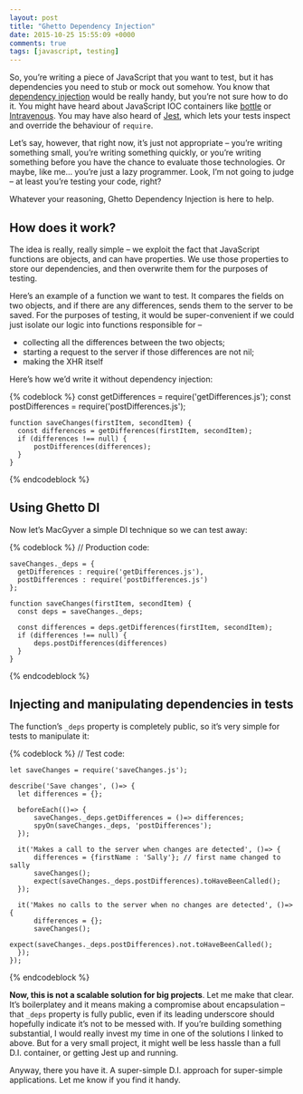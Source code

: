 ```yaml
---
layout: post
title: "Ghetto Dependency Injection"
date: 2015-10-25 15:55:09 +0000
comments: true
tags: [javascript, testing]
---
```


So, you’re writing a piece of JavaScript that you want to test, but it has dependencies you need to stub or mock out somehow. You know that [dependency injection](http://www.jamesshore.com/Blog/Dependency-Injection-Demystified.html) would be really handy, but you’re not sure how to do it. You might have heard about JavaScript IOC containers like [bottle](https://github.com/young-steveo/bottlejs) or [Intravenous](http://www.royjacobs.org/intravenous/). You may have also heard of [Jest](https://facebook.github.io/jest/docs/common-js-testing.html#content), which lets your tests inspect and override the behaviour of `require`.

Let’s say, however, that right now, it’s just not appropriate – you’re writing something small, you’re writing something quickly, or you’re writing something before you have the chance to evaluate those technologies. Or maybe, like me… you’re just a lazy programmer. Look, I’m not going to judge – at least you’re testing your code, right?

Whatever your reasoning, Ghetto Dependency Injection is here to help.<!--more-->

How does it work?
-----------------

The idea is really, really simple – we exploit the fact that JavaScript functions are objects, and can have properties. We use those properties to store our dependencies, and then overwrite them for the purposes of testing.

Here’s an example of a function we want to test. It compares the fields on two objects, and if there are any differences, sends them to the server to be saved. For the purposes of testing, it would be super-convenient if we could just isolate our logic into functions responsible for –

*   collecting all the differences between the two objects;
*   starting a request to the server if those differences are not nil;
*   making the XHR itself

Here’s how we’d write it without dependency injection:

{% codeblock %}
    const getDifferences = require('getDifferences.js');
    const postDifferences = require('postDifferences.js');
    
    function saveChanges(firstItem, secondItem) {
      const differences = getDifferences(firstItem, secondItem);
      if (differences !== null) {
          postDifferences(differences);
      }
    }
{% endcodeblock %}

Using Ghetto DI
---------------

Now let’s MacGyver a simple DI technique so we can test away:

{% codeblock %}
    // Production code:
    
    saveChanges._deps = {
      getDifferences : require('getDifferences.js'),
      postDifferences : require('postDifferences.js')
    };
    
    function saveChanges(firstItem, secondItem) {
      const deps = saveChanges._deps;
    
      const differences = deps.getDifferences(firstItem, secondItem);
      if (differences !== null) {
          deps.postDifferences(differences)
      }
    }
{% endcodeblock %}   

Injecting and manipulating dependencies in tests
------------------------------------------------

The function’s `_deps` property is completely public, so it’s very simple for tests to manipulate it:

{% codeblock %}
    // Test code:
    
    let saveChanges = require('saveChanges.js');
    
    describe('Save changes', ()=> {
      let differences = {};
    
      beforeEach(()=> {
          saveChanges._deps.getDifferences = ()=> differences;
          spyOn(saveChanges._deps, 'postDifferences');
      });
    
      it('Makes a call to the server when changes are detected', ()=> {
          differences = {firstName : 'Sally'}; // first name changed to sally
          saveChanges();
          expect(saveChanges._deps.postDifferences).toHaveBeenCalled();
      });
    
      it('Makes no calls to the server when no changes are detected', ()=> {
          differences = {};
          saveChanges();
          expect(saveChanges._deps.postDifferences).not.toHaveBeenCalled();
      });
    });
{% endcodeblock %}    

**Now, this is not a scalable solution for big projects**. Let me make that clear. It’s boilerplatey and it means making a compromise about encapsulation – that `_deps` property is fully public, even if its leading underscore should hopefully indicate it’s not to be messed with. If you’re building something substantial, I would really invest my time in one of the solutions I linked to above. But for a very small project, it might well be less hassle than a full D.I. container, or getting Jest up and running.

Anyway, there you have it. A super-simple D.I. approach for super-simple applications. Let me know if you find it handy.
